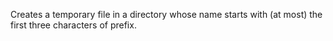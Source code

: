 Creates a temporary file in a directory whose name starts with
        (at most) the first three characters of prefix.